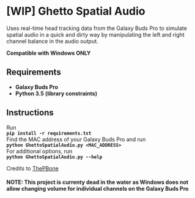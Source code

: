 # [WIP] Ghetto Spatial Audio

Uses real-time head tracking data from the Galaxy Buds Pro to simulate spatial audio in a quick and dirty way by manipulating the left and right channel balance in the audio output.

**Compatible with Windows ONLY**

## Requirements

- **Galaxy Buds Pro**
- **Python 3.5 (library constraints)**

## Instructions

Run \
**`pip install -r requirements.txt`** \
Find the MAC address of your Galaxy Buds Pro and run \
**`python GhettoSpatialAudio.py <MAC_ADDRESS>`** \
For additional options, run \
**`python GhettoSpatialAudio.py --help`**

Credits to [ThePBone](https://github.com/ThePBone/BudsPro-Headtracking)

#### NOTE: This project is currenty dead in the water as Windows does not allow changing volume for individual channels on the Galaxy Buds Pro
